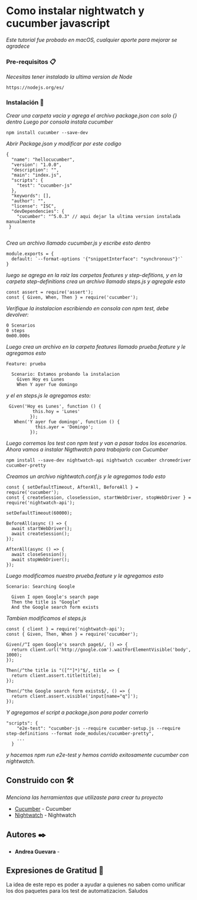 # Como instalar nightwatch y cucumber javascript

_Este tutorial fue probado en macOS, cualquier aporte para mejorar se agradece_


### Pre-requisitos 📋

_Necesitas tener instalado la ultima version de Node_

```
https://nodejs.org/es/
```

### Instalación 🔧

_Crear una carpeta vacia y agrega el archivo package.json con solo {} dentro_
_Luego por consola instala cucumber_
```
npm install cucumber --save-dev
```
_Abrir Package.json y modificar por este codigo_
```
{
  "name": "hellocucumber",
  "version": "1.0.0",
  "description": "",
  "main": "index.js",
  "scripts": {
    "test": "cucumber-js"
  },
  "keywords": [],
  "author": "",
  "license": "ISC",
  "devDependencies": {
    "cucumber": "^5.0.3" // aqui dejar la ultima version instalada manualmente
 }
  
```
_Crea un archivo llamado cucumber.js y escribe esto dentro_
```
module.exports = {
  default: `--format-options '{"snippetInterface": "synchronous"}'`
}
```

_luego se agrega en la raiz las carpetas features y step-defitions, y en la carpeta step-definitions crea un archivo llamado steps.js y agregale esto_

```
const assert = require('assert');
const { Given, When, Then } = require('cucumber');
```
_Verifique la instalacion escribiendo en consola con npm test, debe devolver:_ 

```
0 Scenarios
0 steps
0m00.000s
```
_Luego crea un archivo en la carpeta features llamado prueba.feature y le agregamos esto_ 
```
Feature: prueba
  
  Scenario: Estamos probando la instalacion
    Given Hoy es Lunes
    When Y ayer fue domingo

```

_y el en steps.js le agregamos esto:_

```
 Given('Hoy es Lunes', function () {
          this.hoy = 'Lunes' 
         });
   When('Y ayer fue domingo', function () {
           this.ayer = 'Domingo';
         });
```
_Luego corremos los test con npm test y van a pasar todos los escenarios._ 
_Ahora vamos a instalar Nigthwatch para trabajarlo con Cucumber_

```
npm install --save-dev nightwatch-api nightwatch cucumber chromedriver cucumber-pretty
```
_Creamos un archivo nightwatch.conf.js y le agregamos todo esto_
```
const { setDefaultTimeout, AfterAll, BeforeAll } = require('cucumber');
const { createSession, closeSession, startWebDriver, stopWebDriver } = require('nightwatch-api');

setDefaultTimeout(60000);

BeforeAll(async () => {
  await startWebDriver();
  await createSession();
});

AfterAll(async () => {
  await closeSession();
  await stopWebDriver();
});
```
_Luego modificamos nuestro prueba.feature y le agregamos esto_
```
Scenario: Searching Google

  Given I open Google's search page
  Then the title is "Google"
  And the Google search form exists
```

_Tambien modificamos el steps.js_ 
```
const { client } = require('nightwatch-api');
const { Given, Then, When } = require('cucumber');

Given(/^I open Google's search page$/, () => {
  return client.url('http://google.com').waitForElementVisible('body', 1000);
});

Then(/^the title is "([^"]*)"$/, title => {
  return client.assert.title(title);
});

Then(/^the Google search form exists$/, () => {
  return client.assert.visible('input[name="q"]');
});
```

_Y agregamos el script a package.json para poder correrlo_

```
"scripts": {
    "e2e-test": "cucumber-js --require cucumber-setup.js --require step-definitions --format node_modules/cucumber-pretty",
    ...
  }
```
_y hacemos npm run e2e-test y hemos corrido exitosamente cucumber con nightwatch._ 




## Construido con 🛠️

_Menciona las herramientas que utilizaste para crear tu proyecto_

* [Cucumber](https://docs.cucumber.io/guides/10-minute-tutorial/) - Cucumber
* [Nightwatch](https://nightwatch-api.netlify.com/cucumber/) - Nightwatch

## Autores ✒️

* **Andrea Guevara** - 

## Expresiones de Gratitud 🎁

La idea de este repo es poder a ayudar a quienes no saben como unificar los dos paquetes para los test de automatizacion.
Saludos
# 
